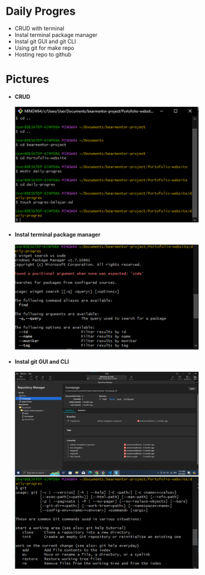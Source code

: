 # Daily Progres
- CRUD with terminal
- Instal terminal package manager
- Instal git GUI and git CLI
- Using git for make repo
- Hosting repo to github

# Pictures

- #### CRUD 
  ![CRUD](CRUD.png)
- #### Instal terminal package manager 
  ![Winget](winget.png)
- #### Instal git GUI and CLI 
  ![GIT GUI](fork.png) 
  ![GIT CLI](gti-gui.png)